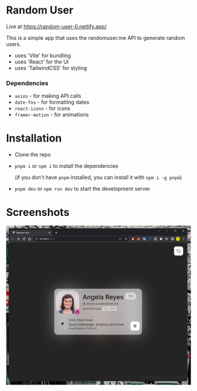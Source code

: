 # Random User

Live at https://random-user-0.netlify.app/

This is a simple app that uses the randomuser.me API to generate random users.

 - uses 'Vite' for bundling
 - uses 'React' for the UI
 - uses 'TailwindCSS' for styling

 ### Dependencies
 - `axios` - for making API calls
 - `date-fns` - for formatting dates
 - `react-icons` - for icons
 - `framer-motion` - for animations 

# Installation

 - Clone the repo
 - `pnpm i` or `npm i` to install the dependencies
    
    (if you don't have `pnpm` installed, you can install it with `npm i -g pnpm`)

 - `pnpm dev` or `npm run dev` to start the development server
 

# Screenshots

![Screenshot 1](https://raw.githubusercontent.com/harshdhiman/random_user/master/showcase/1.png)



